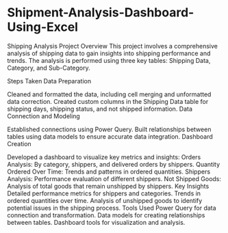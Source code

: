 # Shipment-Analysis-Dashboard-Using-Excel
Shipping Analysis Project
Overview
This project involves a comprehensive analysis of shipping data to gain insights into shipping performance and trends. The analysis is performed using three key tables: Shipping Data, Category, and Sub-Category.

Steps Taken
Data Preparation

Cleaned and formatted the data, including cell merging and unformatted data correction.
Created custom columns in the Shipping Data table for shipping days, shipping status, and not shipped information.
Data Connection and Modeling

Established connections using Power Query.
Built relationships between tables using data models to ensure accurate data integration.
Dashboard Creation

Developed a dashboard to visualize key metrics and insights:
Orders Analysis: By category, shippers, and delivered orders by shippers.
Quantity Ordered Over Time: Trends and patterns in ordered quantities.
Shippers Analysis: Performance evaluation of different shippers.
Not Shipped Goods: Analysis of total goods that remain unshipped by shippers.
Key Insights
Detailed performance metrics for shippers and categories.
Trends in ordered quantities over time.
Analysis of unshipped goods to identify potential issues in the shipping process.
Tools Used
Power Query for data connection and transformation.
Data models for creating relationships between tables.
Dashboard tools for visualization and analysis.
